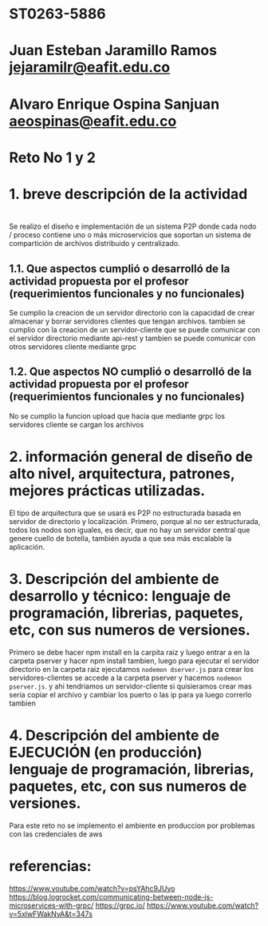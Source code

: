 # ST0263-5886     <nombre>
#
# Juan Esteban Jaramillo Ramos jejaramilr@eafit.edu.co
#
# Alvaro Enrique Ospina Sanjuan aeospinas@eafit.edu.co
#
# 
# Reto No 1 y 2
#
# 1. breve descripción de la actividad
# 
Se realizo el diseño e implementación de un sistema P2P donde cada nodo / proceso contiene uno o más microservicios que soportan un sistema de compartición de archivos distribuido y centralizado.

## 1.1. Que aspectos cumplió o desarrolló de la actividad propuesta por el profesor (requerimientos funcionales y no funcionales)
Se cumplio la creacion de un servidor directorio con la capacidad de crear almacenar y borrar servidores clientes que tengan archivos. tambien se cumplio con la creacion de un servidor-cliente que se puede comunicar con el servidor directorio mediante api-rest y tambien se puede comunicar con otros servidores cliente mediante grpc

## 1.2. Que aspectos NO cumplió o desarrolló de la actividad propuesta por el profesor (requerimientos funcionales y no funcionales)
No se cumplio la funcion upload que hacia que mediante grpc los servidores cliente se cargan los archivos

# 2. información general de diseño de alto nivel, arquitectura, patrones, mejores prácticas utilizadas.
El tipo de arquitectura que se usará es P2P no estructurada basada en servidor de directorio y localización. Primero, porque al no ser estructurada, todos los nodos son iguales, es decir, que no hay un servidor central que genere cuello de botella, también ayuda a que sea más escalable la aplicación. 
# 3. Descripción del ambiente de desarrollo y técnico: lenguaje de programación, librerias, paquetes, etc, con sus numeros de versiones.
Primero se debe hacer npm install en la carpita raiz y luego entrar a en la carpeta pserver y hacer npm install tambien, luego para ejecutar el servidor directorio en la carpeta raiz ejecutamos `nodemon dserver.js` para crear los servidores-clientes se accede a la carpeta pserver y hacemos `nodemon pserver.js`. y ahi tendriamos un servidor-cliente si quisieramos crear mas seria copiar el archivo y cambiar los puerto o las ip para ya luego correrlo tambien

# 4. Descripción del ambiente de EJECUCIÓN (en producción) lenguaje de programación, librerias, paquetes, etc, con sus numeros de versiones.
Para este reto no se implemento el ambiente en produccion por problemas con las credenciales de aws



# referencias:
https://www.youtube.com/watch?v=psYAhc9JUyo
https://blog.logrocket.com/communicating-between-node-js-microservices-with-grpc/
https://grpc.io/
https://www.youtube.com/watch?v=5xlwFWakNvA&t=347s
